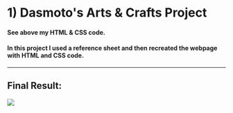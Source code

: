 # 1) Dasmoto's Arts & Crafts Project

#### See above my HTML & CSS code.
#### In this project I used a reference sheet and then recreated the webpage with HTML and CSS code.

---

## Final Result:



![](https://uc3b52cd0484b046adc0f0957683.previews.dropboxusercontent.com/p/thumb/AB1h0RNCkjj6Btxe6-MBRAh36XxNOfRt8UI8CnHOXePRhchCnf76WiWKlnFmzFhby6NiDG4bjOOIzKZTxlt2JPpxQIsyzOGqKlos2HxFQ7oupfyC4ruN_EkhGGjydiRVz-YgV-9H63NjqP7BFETtwHmDiAvlAZypaciS1REVAJKhsHiRhy9MnsXK5_KF7eXB-Qei-aKYW0aCD4_fQ4fag1xBnLnOuld8uPA4y2LH6xtJmPCz0kawCPmO75WFYKGyOJOFXiT6k03yYR-4llfEz8vWpx1jmXMkQg6L7kLvpaX_eXJlP5Wsv-1vL8V-WMZfZGaospPgq6AKvNI0lUFvm12xQ7fYIXzmfTdsjJLHL_0ME13GjLGj-AzhbQljsK3ccl-Atcn17jib_ogkIZ03S6EeGbxu6RIaUOuxjusEw0mQiQ/p.png)